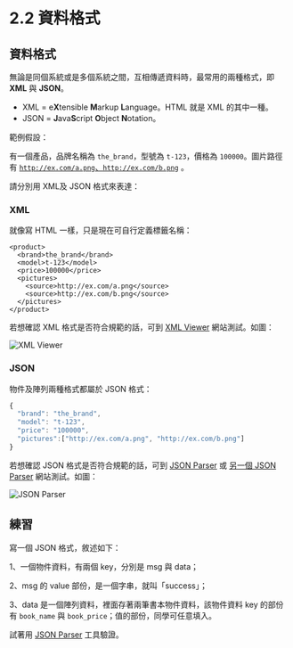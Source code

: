 # 2.2 資料格式

## 資料格式

無論是同個系統或是多個系統之間，互相傳遞資料時，最常用的兩種格式，即 **XML** 與 **JSON**。

* XML = e**X**tensible **M**arkup **L**anguage。HTML 就是 XML 的其中一種。
* JSON = **J**ava**S**cript **O**bject **N**otation。



範例假設：

有一個產品，品牌名稱為 `the_brand`，型號為 `t-123`，價格為 `100000`。圖片路徑有 [`http://ex.com/a.png`、`http://ex.com/b.png`](http://ex.com/a.png%E3%80%81http://ex.com/b.png) 。

請分別用 XML及 JSON 格式來表達：



### XML

就像寫 HTML 一樣，只是現在可自行定義標籤名稱：

```markup
<product>
  <brand>the_brand</brand>
  <model>t-123</model>
  <price>100000</price>
  <pictures>
    <source>http://ex.com/a.png</source>
    <source>http://ex.com/b.png</source>
  </pictures>
</product>
```

若想確認 XML 格式是否符合規範的話，可到 [XML Viewer](https://codebeautify.org/xmlviewer) 網站測試。如圖：

![XML Viewer](../.gitbook/assets/xml\_parse.png)



### JSON

物件及陣列兩種格式都屬於 JSON 格式：

```javascript
{
  "brand": "the_brand",
  "model": "t-123",
  "price": "100000",
  "pictures":["http://ex.com/a.png", "http://ex.com/b.png"]
}
```

若想確認 JSON 格式是否符合規範的話，可到 [JSON Parser](http://json.parser.online.fr) 或 [另一個 JSON Parser](https://jsonformatter.org/json-parser) 網站測試。如圖：

![JSON Parser](../.gitbook/assets/json\_parser.png)

## 練習

寫一個 JSON 格式，敘述如下：

1、一個物件資料，有兩個 key，分別是 msg 與 data；

2、msg 的 value 部份，是一個字串，就叫「success」；

3、data 是一個陣列資料，裡面存著兩筆書本物件資料，該物件資料 key 的部份 有 `book_name` 與 `book_price`；值的部份，同學可任意填入。

試著用 [JSON Parser](http://json.parser.online.fr) 工具驗證。
